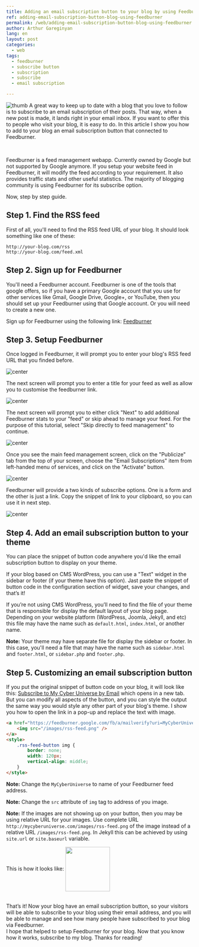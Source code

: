 ```yaml
---
title: Adding an email subscription button to your blog by using Feedburner
ref: adding-email-subscription-button-blog-using-feedburner
permalink: /web/adding-email-subscription-button-blog-using-feedburner.html
author: Arthur Gareginyan
lang: en
layout: post
categories:
  - web
tags:
  - feedburner
  - subscribe button
  - subscription
  - subscribe
  - email subscription

---
```


![thumb](/images/adding-email-subscription-button-blog-using-feedburner/rss-feed.png)
A great way to keep up to date with a blog that you love to follow is to subscribe to an email subscription of their posts. That way, when a new post is made, it lands right in your email inbox. If you want to offer this to people who visit your blog, it is easy to do. In this article I show you how to add to your blog an email subscription button that connected to Feedburner.

<br>

Feedburner is a feed management webapp. Currently owned by Google but not supported by Google anymore. If you setup your website feed in Feedburner, it will modify the feed according to your requirement. It also provides traffic stats and other useful statistics. The majority of blogging community is using Feedburner for its subscribe option.

Now, step by step guide.


## **Step 1.** Find the RSS feed

First of all, you'll need to find the RSS feed URL of your blog. It should look something like one of these:

```
http://your-blog.com/rss
http://your-blog.com/feed.xml
```


## **Step 2.** Sign up for Feedburner

You'll need a Feedburner account. Feedburner is one of the tools that google offers, so if you have a primary Google account that you use for other services like Gmail, Google Drive, Google+, or YouTube, then you should set up your Feedburner using that Google account. Or you will need to create a new one.

Sign up for Feedburner using the following link: [Feedburner](http://feedburner.com/)


## **Step 3.** Setup Feedburner

Once logged in Feedburner, it will prompt you to enter your blog's RSS feed URL that you finded before.

![center](/images/adding-email-subscription-button-blog-using-feedburner/1.png)

The next screen will prompt you to enter a title for your feed as well as allow you to customise the feedburner link.

![center](/images/adding-email-subscription-button-blog-using-feedburner/2.png)

The next screen will prompt you to either click "Next" to add additional Feedburner stats to your "feed" or skip ahead to manage your feed. For the purpose of this tutorial, select "Skip directly to feed management" to continue.

![center](/images/adding-email-subscription-button-blog-using-feedburner/3.png)

Once you see the main feed management screen, click on the "Publicize" tab from the top of your screen, choose the "Email Subscriptions" item from left-handed menu of services, and click on the "Activate" button.

![center](/images/adding-email-subscription-button-blog-using-feedburner/4.png)

Feedburner will provide a two kinds of subscribe options. One is a form and the other is just a link. Copy the snippet of link to your clipboard, so you can use it in next step.

![center](/images/adding-email-subscription-button-blog-using-feedburner/5.png)


## **Step 4.** Add an email subscription button to your theme

You can place the snippet of button code anywhere you'd like the email subscription button to display on your theme. 

If your blog based on CMS WordPress, you can use a "Text" widget in the sidebar or footer (if your theme have this option). Jast paste the snippet of button code in the configuration section of widget, save your changes, and that’s it! 

If you’re not using CMS WordPress, you’ll need to find the file of your theme that is responsible for display the default layout of your blog page. Depending on your website platform (WordPress, Joomla, Jekyll, and etc) this file may have the name such as `default.html`, `index.html`, or another name.

**Note:** Your theme may have separate file for display the sidebar or footer. In this case, you'll need a file that may have the name such as `sidebar.html` and `footer.html`, or `sidebar.php` and `footer.php`.


## **Step 5.** Customizing an email subscription button

If you put the original snippet of button code on your blog, it will look like this: <a href="https://feedburner.google.com/fb/a/mailverify?uri=MyCyberUniverse&amp;loc=en_US">Subscribe to My Cyber Universe by Email</a> which opens in a new tab. But you can modify all aspects of the button, and you can style the output the same way you would style any other part of your blog's theme. I show you how to open the link in a pop-up and replace the text with image.

```html
<a href="https://feedburner.google.com/fb/a/mailverify?uri=MyCyberUniverse&amp;loc=en_US" onclick="window.open(this.href, 'popupwindow', 'left=20,top=20,width=540,height=540,scrollbars=yes,toolbar=1,resizable=0'); return false;" class="rss-feed-button">
    <img src="/images/rss-feed.png" />
</a>
<style>
	.rss-feed-button img {
		border: none;
		width: 120px;
		vertical-align: middle;
	}
</style>
```

**Note:** Change the `MyCyberUniverse` to name of your Feedburner feed address.

**Note:** Change the `src` attribute of `img` tag to address of you image.

**Note:** If the images are not showing up on your button, then you may be using relative URL for your images. Use complete URL `http://mycyberuniverse.com/images/rss-feed.png` of the image instead of a relative URL `/images/rss-feed.png`. In Jekyll this can be achieved by using `site.url` or `site.baseurl` variable.

This is how it looks like: <a href="https://feedburner.google.com/fb/a/mailverify?uri=MyCyberUniverse&amp;loc=en_US" onclick="window.open(this.href, 'popupwindow', 'left=20,top=20,width=540,height=540,scrollbars=yes,toolbar=1,resizable=0'); return false;" class="rss-feed-button">
    <img src="/images/adding-email-subscription-button-blog-using-feedburner/rss-feed.png" />
</a>
<style>
	.rss-feed-button img {
		border: none;
		width: 120px;
		vertical-align: middle;
	}
</style>


<br>
That’s it! Now your blog have an email subscription button, so your visitors will be able to subscribe to your blog using their email address, and you will be able to manage and see how many people have subscribed to your blog via Feedburner.


<br>
I hope that helped to setup Feedburner for your blog. Now that you know how it works, subscribe to my blog. Thanks for reading!